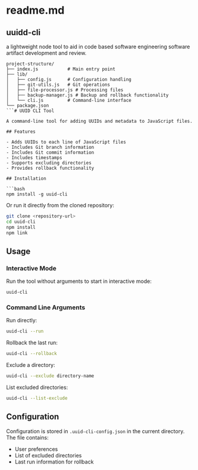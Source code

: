 # readme.md

## uuidd-cli
a lightweight node tool to aid in code based software engineering software artifact development and review. 

```
project-structure/
├── index.js           # Main entry point
├── lib/
│   ├── config.js      # Configuration handling
│   ├── git-utils.js   # Git operations
│   ├── file-processor.js # Processing files
│   ├── backup-manager.js # Backup and rollback functionality 
│   └── cli.js         # Command-line interface
└── package.json
```# UUID CLI Tool

A command-line tool for adding UUIDs and metadata to JavaScript files.

## Features

- Adds UUIDs to each line of JavaScript files
- Includes Git branch information
- Includes Git commit information
- Includes timestamps
- Supports excluding directories
- Provides rollback functionality

## Installation

```bash
npm install -g uuid-cli
```

Or run it directly from the cloned repository:

```bash
git clone <repository-url>
cd uuid-cli
npm install
npm link
```

## Usage

### Interactive Mode

Run the tool without arguments to start in interactive mode:

```bash
uuid-cli
```

### Command Line Arguments

Run directly:

```bash
uuid-cli --run
```

Rollback the last run:

```bash
uuid-cli --rollback
```

Exclude a directory:

```bash
uuid-cli --exclude directory-name
```

List excluded directories:

```bash
uuid-cli --list-exclude
```

## Configuration

Configuration is stored in `.uuid-cli-config.json` in the current directory. The file contains:

- User preferences
- List of excluded directories
- Last run information for rollback